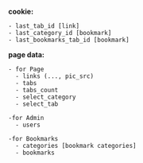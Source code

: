 **cookie:**

    - last_tab_id [link]
    - last_category_id [bookmark]
    - last_bookmarks_tab_id [bookmark]

**page data:**

    - for Page
      - links (..., pic_src)
      - tabs
      - tabs_count
      - select_category
      - select_tab

    -for Admin      
      - users
      
    -for Bookmarks      
      - categories [bookmark categories]
      - bookmarks